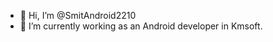 - 👋 Hi, I’m @SmitAndroid2210
- 🌱 I’m currently working as an Android developer in Kmsoft.

<!---
SmitAndroid2210/SmitAndroid2210 is a ✨ special ✨ repository because its `README.md` (this file) appears on your GitHub profile.
You can click the Preview link to take a look at your changes.
--->
